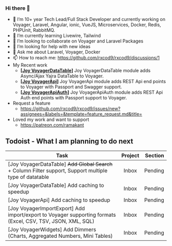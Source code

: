 ### Hi there 👋

- 🔭 I’m 10+ year Tech Lead/Full Stack Developer and currently working on Voyager, Laravel, Angular, ionic, VueJS, Microservices, Docker, Redis, PHPUnit, RabbitMQ.
- 🌱 I’m currently learning Livewire, Tailwind
- 👯 I’m looking to collaborate on Voyager and Laravel Packages
- 🤔 I’m looking for help with new ideas
- 💬 Ask me about Laravel, Voyager, Docker
- 📫 How to reach me: https://github.com/rxcod9/rxcod9/discussions/1
- My Recent work
  - **[[Joy VoyagerDataTable](https://github.com/rxcod9/joy-voyager-datatable)]** Joy VoyagerDataTable module adds Async/Ajax Yajra DataTable to Voyager.
  - **[[Joy VoyagerApi](https://github.com/rxcod9/joy-voyager-api)]** Joy VoyagerApi module adds REST Api end points to Voyager with Passport and Swagger support.
  - **[[Joy VoyagerApiAuth](https://github.com/rxcod9/joy-voyager-api-auth)]** Joy VoyagerApiAuth module adds REST Api Auth end points with Passport support to Voyager.
- Request a feature
  - https://github.com/rxcod9/rxcod9/issues/new?assignees=&labels=&template=feature_request.md&title=
- Loved my work and want to support 
  - https://patreon.com/ramakant


## Todoist - What I am planning to do next

<!-- TODO-IST:START -->
| Task        | Project           | Section  |           
| ------------- |:-------------:| -----:|           
| [Joy VoyagerDataTable] ~~Add Global Search~~ + Column Filter support, Support multiple type of datatable        | Inbox           | Pending  |           
| [Joy VoyagerDataTable] Add caching to speedup        | Inbox           | Pending  |           
| [Joy VoyagerApi] Add caching to speedup        | Inbox           | Pending  |           
| [Joy VoyagerImportExport] Add import/export to Voyager supporting formats (Excel, CSV, TSV, JSON, XML, SQL)        | Inbox           | Pending  |           
| [Joy VoyagerWidgets] Add Dimmers (Charts, Aggregated Numbers, Mini Tables)        | Inbox           | Pending  |
<!-- TODO-IST:END -->
